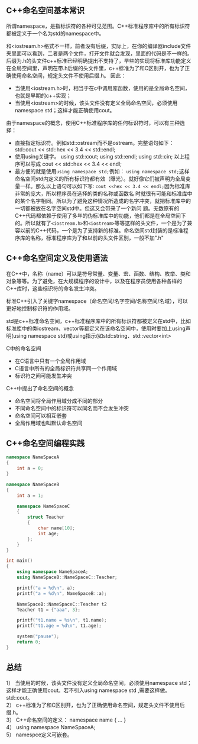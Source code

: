 ## C++命名空间基本常识

所谓namespace，是指标识符的各种可见范围。C++标准程序库中的所有标识符都被定义于一个名为std的namespace中。

<iostream>和<iostream.h>格式不一样，前者没有后缀，实际上，在你的编译器include文件夹里面可以看到，二者是两个文件，打开文件就会发现，里面的代码是不一样的。后缀为.h的头文件c++标准已经明确提出不支持了，早些的实现将标准库功能定义在全局空间里，声明在带.h后缀的头文件里，c++标准为了和C区别开，也为了正确使用命名空间，规定头文件不使用后缀.h。 因此：

- 当使用&lt;iostream.h>时，相当于在c中调用库函数，使用的是全局命名空间，也就是早期的c++实现；
- 当使用&lt;iostream>的时候，该头文件没有定义全局命名空间，必须使用namespace std；这样才能正确使用cout。

由于namespace的概念，使用C++标准程序库的任何标识符时，可以有三种选择：

- 直接指定标识符。例如std::ostream而不是ostream。完整语句如下： std::cout &lt;&lt; std::hex &lt;&lt; 3.4 &lt;&lt; std::endl;
- 使用using关键字。 using std::cout; using std::endl; using std::cin; 以上程序可以写成 cout &lt;&lt; std::hex &lt;&lt; 3.4 &lt;&lt; endl;
- 最方便的就是使用`using namespace std;`例如： `using namespace std;`这样命名空间std内定义的所有标识符都有效（曝光）。就好像它们被声明为全局变量一样。那么以上语句可以如下写: `cout <<hex << 3.4 << endl;`因为标准库非常的庞大，所以程序员在选择的类的名称或函数名 时就很有可能和标准库中的某个名字相同。所以为了避免这种情况所造成的名字冲突，就把标准库中的一切都被放在名字空间std中。但这又会带来了一个新问 题。无数原有的C++代码都依赖于使用了多年的伪标准库中的功能，他们都是在全局空间下的。所以就有了`<iostream.h>`和`<iostream>`等等这样的头文件，一个是为了兼容以前的C++代码，一个是为了支持新的标准。命名空间std封装的是标准程序库的名称，标准程序库为了和以前的头文件区别，一般不加".h"

## C++命名空间定义及使用语法

在C++中，名称（name）可以是符号常量、变量、宏、函数、结构、枚举、类和对象等等。为了避免，在大规模程序的设计中，以及在程序员使用各种各样的C++库时，这些标识符的命名发生冲突。

标准C++引入了关键字namespace（命名空间/名字空间/名称空间/名域），可以更好地控制标识符的作用域。

std是c++标准命名空间，c++标准程序库中的所有标识符都被定义在std中，比如标准库中的类iostream、vector等都定义在该命名空间中，使用时要加上using声明(using namespace std)或using指示(如std::string、std::vector&lt;int>

C中的命名空间

- 在C语言中只有一个全局作用域
- C语言中所有的全局标识符共享同一个作用域
- 标识符之间可能发生冲突  

C++中提出了命名空间的概念

- 命名空间将全局作用域分成不同的部分
- 不同命名空间中的标识符可以同名而不会发生冲突
- 命名空间可以相互嵌套
- 全局作用域也叫默认命名空间

## C++命名空间编程实践

```C++
namespace NameSpaceA
{
	int a = 0;
}

namespace NameSpaceB
{
	int a = 1;

	namespace NameSpaceC
	{
		struct Teacher
		{
			char name[10];
			int age;
		};
	}
}

int main()
{
	using namespace NameSpaceA;
	using NameSpaceB::NameSpaceC::Teacher;

	printf("a = %d\n", a);
	printf("a = %d\n", NameSpaceB::a);

	NameSpaceB::NameSpaceC::Teacher t2
	Teacher t1 = {"aaa", 3};

	printf("t1.name = %s\n", t1.name);
	printf("t1.age = %d\n", t1.age);

	system("pause");
	return 0;
}
```

## 总结

1）	当使用<iostream>的时候，该头文件没有定义全局命名空间，必须使用namespace std；这样才能正确使用cout。若不引入using namespace std ,需要这样做。std::cout。		
2）	c++标准为了和C区别开，也为了正确使用命名空间，规定头文件不使用后缀.h。		
3）	C++命名空间的定义：	namespace name { … }		
4）	using namespace NameSpaceA;		
5）	namespce定义可嵌套。